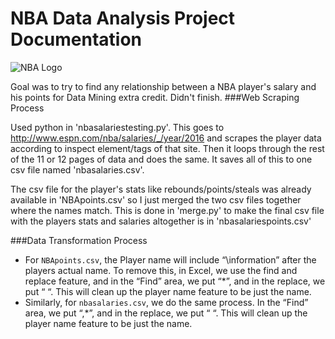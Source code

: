 # NBA Data Analysis Project Documentation

![NBA Logo](https://goodlogo.com/images/logos/national_basketball_association_nba_logo_2414.gif)

Goal was to try to find any relationship between a NBA player's salary and his points for Data Mining extra credit. Didn't finish.
###Web Scraping Process

 Used python in 'nbasalariestesting.py'. This goes to http://www.espn.com/nba/salaries/_/year/2016 and scrapes the player data according to inspect element/tags of that site. Then it loops through the rest of the 11 or 12 pages of data and does the same. It saves all of this to one csv file named 'nbasalaries.csv'. 

The csv file for the player's stats like rebounds/points/steals was already available in 'NBApoints.csv' so I just merged the two csv files together where the names match. This is done in 'merge.py' to make the final csv file with the players stats and salaries altogether is in 'nbasalariespoints.csv'
 
 
###Data Transformation Process
 
 - For `NBApoints.csv`, the Player name will include “\information” after the players actual name. To remove this, in Excel, we use the  find and replace feature, and in the “Find” area, we put “\*”, and in the replace, we put “ “. This will clean up the player name feature to be just the name.
 - Similarly, for `nbasalaries.csv`, we do the same process. In the “Find” area, we put “,*”, and in the replace, we put “ “. This will clean up the player name feature to be just the name.

